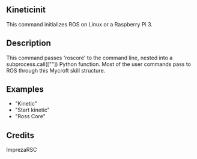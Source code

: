## Kineticinit
This command initializes ROS on Linux or a Raspberry Pi 3.

## Description
This command passes 'roscore' to the command line, nested into a subprocess.call([""]) Python function. Most of the user commands pass to ROS through this Mycroft skill structure.

## Examples
 - "Kinetic"
 - "Start kinetic"
 - "Ross Core"


## Credits
ImprezaRSC


